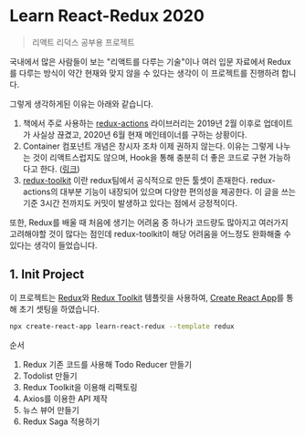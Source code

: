 # Learn React-Redux 2020

> 리액트 리덕스 공부용 프로젝트

국내에서 많은 사람들이 보는 "리액트를 다루는 기술"이나 여러 입문 자료에서 Redux를 다루는 방식이 약간 현재와 맞지 않을 수 있다는 생각이 이 프로젝트를 진행하려 합니다. 

그렇게 생각하게된 이유는 아래와 같습니다.

1. 책에서 주로 사용하는 [redux-actions](https://github.com/redux-utilities/redux-actions) 라이브러리는 2019년 2월 이후로 업데이트가 사실상 끊겼고, 2020년 6월 현재 메인테이너를 구하는 상황이다.
2. Container 컴포넌트 개념은 창시자 조차 이제 권하지 않는다. 이유는 그렇게 나누는 것이 리액트스럽지도 않으며, Hook을 통해 충분히 더 좋은 코드로 구현 가능하다고 한다. ([링크](https://medium.com/@dan_abramov/smart-and-dumb-components-7ca2f9a7c7d0)) 
3. [redux-toolkit](https://github.com/reduxjs/redux-toolkit) 이란 redux팀에서 공식적으로 만든 툴셋이 존재한다. redux-actions의 대부분 기능이 내장되어 있으며 다양한 편의성을 제공한다. 이 글을 쓰는 기준 3시간 전까지도 커밋이 발생하고 있다는 점에서 긍정적이다.

또한, Redux를 배울 때 처음에 생기는 어려움 중 하나가 코드량도 많아지고 여러가지 고려해야할 것이 많다는 점인데 redux-toolkit이 해당 어려움을 어느정도 완화해줄 수 있다는 생각이 들었습니다.

## 1. Init Project

이 프로젝트는 [Redux](https://redux.js.org/)와 [Redux Toolkit](https://redux-toolkit.js.org/) 템플릿을 사용하여, [Create React App](https://github.com/facebook/create-react-app)를 통해 초기 셋팅을 하였습니다.

```bash
npx create-react-app learn-react-redux --template redux
```



순서
1. Redux 기존 코드를 사용해 Todo Reducer 만들기
2. Todolist 만들기
3. Redux Toolkit을 이용해 리팩토링
4. Axios를 이용한 API 제작
5. 뉴스 뷰어 만들기
6. Redux Saga 적용하기



